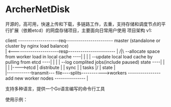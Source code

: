 # ArcherNetDisk
开源的，高可用，快速上传和下载，多链路工作，去重，支持存储和调度节点的平行扩展（依赖etcd）的网盘存储项目，主要面向日常用户使用
项目架构 v1:
                                                       
  client --------------------req----------------------- master (standalone or cluster by nginx load balance)  
    | <----------------------resp----------------------- | /|\   --allocate space from worker load in local cache ----|
    |                                                    |  |    --update local load cache by pulling from etcd   ----|
    |                                                    |  |    --log complited jobs(include paused) state       ----| 
    |                                                    |  |                                                         |---->etcd
    |                                         distribute |  | sync                                                    |
    |                                             tasks \|/ | state                                                   |  
    |------------transmit--- file----splits----------->workers   ----------------add new worker nodes --------------- | 
                       
                           
支持多种语言，提供一个Go语言编写的命令行工具

使用示例：







